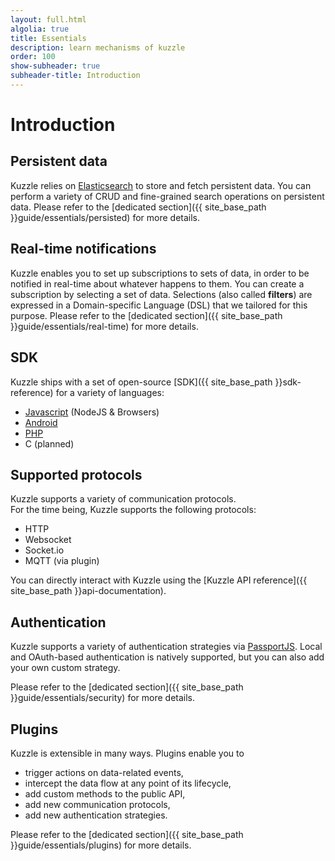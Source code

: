 ```yaml
---
layout: full.html
algolia: true
title: Essentials
description: learn mechanisms of kuzzle
order: 100
show-subheader: true
subheader-title: Introduction
---
```


# Introduction

## Persistent data

Kuzzle relies on [Elasticsearch](https://www.elastic.co/) to store and fetch persistent data.
You can perform a variety of CRUD and fine-grained search operations on persistent data.
Please refer to the [dedicated section]({{ site_base_path }}guide/essentials/persisted) for more details.

## Real-time notifications

Kuzzle enables you to set up subscriptions to sets of data, in order to be notified in real-time about whatever happens to them.
You can create a subscription by selecting a set of data. Selections (also called **filters**) are expressed in a
Domain-specific Language (DSL) that we tailored for this purpose.
Please refer to the [dedicated section]({{ site_base_path }}guide/essentials/real-time) for more details.

## SDK

Kuzzle ships with a set of open-source [SDK]({{ site_base_path }}sdk-reference) for a variety of languages:

- [Javascript](https://github.com/kuzzleio/sdk-javascript) (NodeJS & Browsers)
- [Android](https://github.com/kuzzleio/sdk-android)
- [PHP](https://github.com/kuzzleio/sdk-php)
- C (planned)

## Supported protocols

Kuzzle supports a variety of communication protocols.  
For the time being, Kuzzle supports the following protocols:

- HTTP
- Websocket
- Socket.io
- MQTT (via plugin)

You can directly interact with Kuzzle using the [Kuzzle API reference]({{ site_base_path }}api-documentation).

## Authentication

Kuzzle supports a variety of authentication strategies via [PassportJS](http://passportjs.org/). Local and OAuth-based authentication is natively supported, but you can also add your own custom strategy.

Please refer to the [dedicated section]({{ site_base_path }}guide/essentials/security) for more details.

## Plugins

Kuzzle is extensible in many ways. Plugins enable you to

* trigger actions on data-related events,
* intercept the data flow at any point of its lifecycle,
* add custom methods to the public API,
* add new communication protocols,
* add new authentication strategies.

Please refer to the [dedicated section]({{ site_base_path }}guide/essentials/plugins) for more details.
